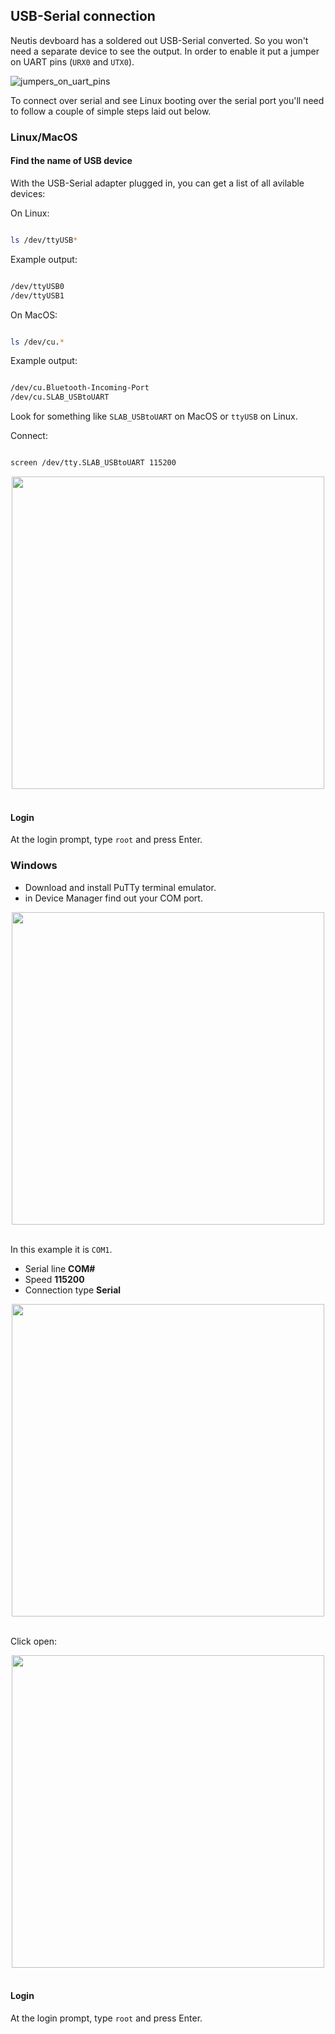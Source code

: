 ## USB-Serial connection

Neutis devboard has a soldered out USB-Serial converted. So you won't need a separate device to see the output.
In order to enable it put a jumper on UART pins (`URX0` and `UTX0`).

![jumpers_on_uart_pins](../../img/connectivity/jumpers_on_uart_pins.png)

To connect over serial and see Linux booting over the serial port you'll need to follow a couple of simple steps laid out below.

### Linux/MacOS

#### Find the name of USB device
With the USB-Serial adapter plugged in, you can get a list of all avilable devices:

On Linux:

```bash

ls /dev/ttyUSB*

```

Example output:

```bash

/dev/ttyUSB0
/dev/ttyUSB1

```

On MacOS:

```bash

ls /dev/cu.*

```

Example output:

```bash

/dev/cu.Bluetooth-Incoming-Port
/dev/cu.SLAB_USBtoUART

```

Look for something like `SLAB_USBtoUART` on MacOS or `ttyUSB` on Linux.

Connect:

```bash

screen /dev/tty.SLAB_USBtoUART 115200

```

<div style="text-align: center;"><img src="../../img/connectivity/login_linux_macos.png" style="width: 500px;"></div><br>

#### Login

At the login prompt, type ```root``` and press Enter.

### Windows

- Download and install PuTTy terminal emulator.
- in Device Manager find out your COM port.

<div style="text-align: center;"><img src="../../img/connectivity/device_manager_windows.png" style="width: 500px;"></div><br>

In this example it is ```COM1```.

- Serial line __COM#__
- Speed __115200__
- Connection type __Serial__

<div style="text-align: center;"><img src="../../img/connectivity/putty_settings.png" style="width: 500px;"></div><br>

Click open:

<div style="text-align: center;"><img src="../../img/connectivity/login_putty.png" style="width: 500px;"></div><br>

#### Login

At the login prompt, type ```root``` and press Enter.
